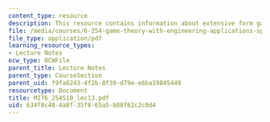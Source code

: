 ```yaml
---
content_type: resource
description: This resource contains information about extensive form games.
file: /media/courses/6-254-game-theory-with-engineering-applications-spring-2010/634f8c484a8f35f865a5b88f62c2c0d4_MIT6_254S10_lec13.pdf
file_type: application/pdf
learning_resource_types:
- Lecture Notes
ocw_type: OCWFile
parent_title: Lecture Notes
parent_type: CourseSection
parent_uid: f9fa8243-4f2b-8f39-d79e-e6ba19845449
resourcetype: Document
title: MIT6_254S10_lec13.pdf
uid: 634f8c48-4a8f-35f8-65a5-b88f62c2c0d4
---
```

